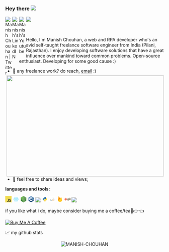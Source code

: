 ### Hey there <img src="https://c.tenor.com/l87lqcSylKgAAAAM/hi-hello.gif" width="25px">
<a href="https://twitter.com/ChouhanManish08">
  <img align="left" alt="Manish Chouhan | Twitter" width="22px" src="https://raw.githubusercontent.com/peterthehan/peterthehan/master/assets/twitter.svg" />
</a>
<a href="www.linkedin.com/in/manishchouhan08">
  <img align="left" alt="Manish's LinkedIN" width="22px" src="https://raw.githubusercontent.com/peterthehan/peterthehan/master/assets/linkedin.svg" />
</a>
<a href="https://www.youtube.com/channel/UC_pz1_N_XS5_Z81UbFtu9Xw">
  <img align="left" alt="Manish's Youtube" width="22px" src="https://cdn-icons-png.flaticon.com/512/1384/1384060.png" />
</a>

![](https://visitor-badge.glitch.me/badge?page_id=MANISH-CHOUHAN.MANISH-CHOUHAN)

<br />

Hello, I'm Manish Chouhan, a web and RPA developer who's an avid self-taught freelance software engineer from India (Pilani, Rajasthan). I enjoy developing software solutions that have a great influence over mankind toward common problems. Open-source enthusiast. Developing for some good cause :)


  <img align="right" src="https://cdn.dribbble.com/users/1068771/screenshots/14225432/media/0da8c461ba3920a8c827d864a6e051ed.jpg?compress=1&resize=1600x1200" width="500" height="320" />
  
- 💼 any freelance work? do reach, [email](mailto:mchouhan8600@gmail.com) :)
- 💬 feel free to share ideas and views;

**languages and tools:**  

<code><img height="20" src="https://raw.githubusercontent.com/github/explore/80688e429a7d4ef2fca1e82350fe8e3517d3494d/topics/javascript/javascript.png"></code>
<code><img height="20" src="https://raw.githubusercontent.com/github/explore/80688e429a7d4ef2fca1e82350fe8e3517d3494d/topics/react/react.png"></code>
<code><img height="20" src="https://raw.githubusercontent.com/github/explore/80688e429a7d4ef2fca1e82350fe8e3517d3494d/topics/nodejs/nodejs.png"></code>
<code><img height="20" src="https://raw.githubusercontent.com/github/explore/80688e429a7d4ef2fca1e82350fe8e3517d3494d/topics/cpp/cpp.png"></code>
<code><img height="20" src="https://freepngimg.com/thumb/java/5-2-java-png-clipart-thumb.png"></code>
<code><img height="20" src="https://raw.githubusercontent.com/github/explore/80688e429a7d4ef2fca1e82350fe8e3517d3494d/topics/python/python.png"></code>
<code><img height="20" src="https://raw.githubusercontent.com/github/explore/80688e429a7d4ef2fca1e82350fe8e3517d3494d/topics/mysql/mysql.png"></code>
<code><img height="20" src="https://raw.githubusercontent.com/github/explore/80688e429a7d4ef2fca1e82350fe8e3517d3494d/topics/firebase/firebase.png"></code>
<code><img height="20" src="https://raw.githubusercontent.com/github/explore/80688e429a7d4ef2fca1e82350fe8e3517d3494d/topics/git/git.png"></code>
<code><img height="20" src="https://seekvectorlogo.com/wp-content/uploads/2019/07/uipath-vector-logo.png"></code>



if you like what i do, maybe consider buying me a coffee/tea🥺👉👈

<a href="hhttps://www.buymeacoffee.com/manishchouhan" target="_blank"><img src="https://cdn.buymeacoffee.com/buttons/v2/default-red.png" alt="Buy Me A Coffee" width="150" ></a>

📈 my github stats

<p align="center"> <img src="https://github-readme-stats.vercel.app/api?username=MANISH-CHOUHAN&show_icons=true&theme=gotham" alt="MANISH-CHOUHAN" />


